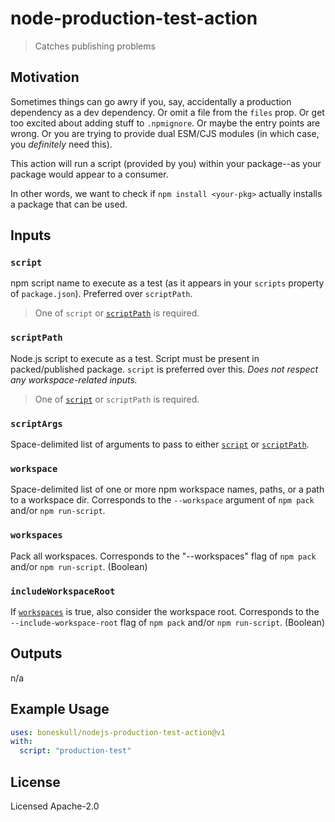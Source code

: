 # node-production-test-action

> Catches publishing problems

## Motivation

Sometimes things can go awry if you, say, accidentally a production dependency as a dev dependency. Or omit a file from the `files` prop. Or get too excited about adding stuff to `.npmignore`. Or maybe the entry points are wrong. Or you are trying to provide dual ESM/CJS modules (in which case, you _definitely_ need this).

This action will run a script (provided by you) within your package--as your package would appear to a consumer.

In other words, we want to check if `npm install <your-pkg>` actually installs a package that can be used.

## Inputs

### `script`

npm script name to execute as a test (as it appears in your `scripts` property of `package.json`). Preferred over `scriptPath`.

> One of `script` or [`scriptPath`](#scriptPath) is required.

### `scriptPath`

Node.js script to execute as a test. Script must be present in packed/published package. `script` is preferred over this. _Does not respect any workspace-related inputs._

> One of [`script`](#script) or `scriptPath` is required.

### `scriptArgs`

Space-delimited list of arguments to pass to either [`script`](#script) or [`scriptPath`](#scriptPath).

### `workspace`

Space-delimited list of one or more npm workspace names, paths, or a path to a workspace dir. Corresponds to the `--workspace` argument of `npm pack`
and/or `npm run-script`.

### `workspaces`

Pack all workspaces. Corresponds to the "--workspaces" flag of `npm pack` and/or `npm run-script`. (Boolean)

### `includeWorkspaceRoot`

If [`workspaces`](#workspaces) is true, also consider the workspace root. Corresponds to the `--include-workspace-root` flag of `npm pack` and/or `npm run-script`. (Boolean)

## Outputs

n/a

## Example Usage

```yaml
uses: boneskull/nodejs-production-test-action@v1
with:
  script: "production-test"
```

## License

Licensed Apache-2.0
